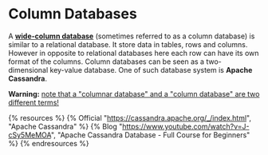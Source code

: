 # Column Databases

A **<u>wide-column database</u>** (sometimes referred to as a column database) is similar to a relational database. It store data in tables, rows and columns. However in opposite to relational databases here each row can have its own format of the columns. Column databases can be seen as a two-dimensional key-value database. One of such database system is **Apache Cassandra**.

**Warning:** <a href="https://en.wikipedia.org/wiki/Wide-column_store#Wide-column_stores_versus_columnar_databases">note that a "columnar database" and a "column database" are two different terms!</a>

{% resources %}
  {% Official "https://cassandra.apache.org/_/index.html", "Apache Cassandra" %}
  {% Blog "https://www.youtube.com/watch?v=J-cSy5MeMOA", "Apache Cassandra Database - Full Course for Beginners" %}
{% endresources %}
